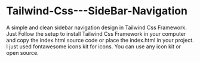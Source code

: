 # Tailwind-Css---SideBar-Navigation
A simple and clean sidebar navigation design in Tailwind Css Framework. 
Just Follow the setup to install Tailwind Css Framework in your computer and copy the index.html source code or place the index.html in your project.  
I just used fontawesome icons kit for icons. You can use any icon kit or open source.  
